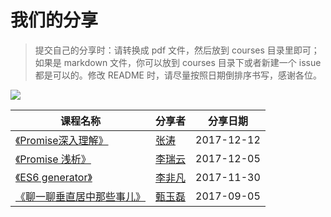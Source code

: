 # 我们的分享

>提交自己的分享时：请转换成 pdf 文件，然后放到 courses 目录里即可；如果是 markdown 文件，你可以放到 courses 目录下或者新建一个 issue 都是可以的。修改 README 时，请尽量按照日期倒排序书写，感谢各位。

![](https://user-images.githubusercontent.com/1744713/33865765-2ce57ebe-df2e-11e7-9377-4eb9d7cca518.png)

课程名称 | 分享者 | 分享日期
--- | --- | ---
[《Promise深入理解》](https://github.com/jdf2e/share_course/issues/1) | [张涛](https://github.com/YeaseonZhang) | 2017-12-12
[《Promise 浅析》](http://slides.com/phoebe_li/promise) | [李瑞云](https://github.com/804607269) | 2017-12-05
[《ES6 generator》](./courses/ES6-generator.pdf) | [李非凡](https://github.com/Franslee) | 2017-11-30
[《聊一聊垂直居中那些事儿》](./courses/vertical.pdf) | [甄玉磊](https://github.com/zhenyulei) | 2017-09-05